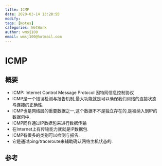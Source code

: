 ```yaml
---
title: ICMP
date: 2020-03-14 13:28:55
modify: 
tags: [Notes]
categories: NetWork
author: wmsj100
email: wmsj100@hotmail.com
---
```


# ICMP

## 概要

- ICMP: Internet Control Message Protocol 因特网信息控制协议
- ICMP是一个错误检测与报告机制,最大功能就是可以确保我们网络的连接状态与连接的正确性.
- ICMP也是网络层的重要数据之一,这个数据不不是独立存在的,是被纳入到IP的数据包中.
- ICMP同样通过IP数据包来进行数据传输
- 在Internet上有传输能力就就是IP数据包.
- ICMP有很多的类别可以检测与报告.
- 它是通过ping/traceroute来辅助确认网络主机状态的.

## 参考

